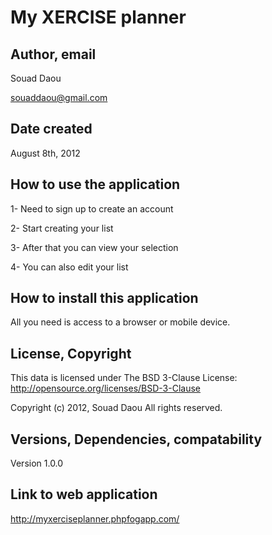# My XERCISE planner

## Author, email

Souad Daou

souaddaou@gmail.com


## Date created

August 8th, 2012


## How to use the application

1- Need to sign up to create an account

2- Start creating your list

3- After that you can view your selection

4- You can also edit your list


## How to install this application

All you need is access to a browser or mobile device.


## License, Copyright

This data is licensed under The BSD 3-Clause License: http://opensource.org/licenses/BSD-3-Clause


Copyright (c) 2012, Souad Daou All rights reserved.


## Versions, Dependencies, compatability

Version 1.0.0


## Link to web application

http://myxerciseplanner.phpfogapp.com/

